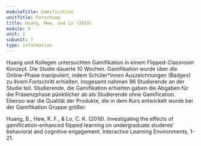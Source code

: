 ```yaml
---
moduleTitle: Gamification
unitTitle: Forschung
title: Huang, Hew, und Lo (2018)
module: 9
unit: 1
subunit: 7
type: information
---
```


Huang und Kollegen untersuchten Gamifikation in einem Flipped-Classroom Konzept. Die Studie dauerte 10 Wochen. Gamifikation wurde über die Online-Phase manipuliert, indem Schüler\*innen Auszeichnungen (Badges) zu ihrem Fortschritt erhielten. Insgesamt nahmen 96 Studierende an der Studie teil. Studierende, die Gamifikation erhielten gaben die Abgaben für die Präsenzphase pünktlicher ab als Studierende ohne Gamification. Ebenso war die Qualität der Produkte, die in dem Kurs entwickelt wurde bei der Gamifikation Gruppe größer. 

Huang, B., Hew, K. F., & Lo, C. K. (2018). Investigating the effects of gamification-enhanced flipped learning on undergraduate students’ behavioral and cognitive engagement. Interactive Learning Environments, 1-21.